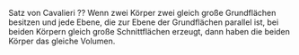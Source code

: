 Satz von Cavalieri
??
Wenn zwei Körper zwei gleich große Grundflächen besitzen und jede Ebene, die zur Ebene der Grundflächen parallel ist, bei beiden Körpern gleich große Schnittflächen erzeugt, dann haben die beiden Körper das gleiche Volumen.

<!--SR:!2024-07-11,4,272-->

<!--SR:!2024-07-10,4,270-->